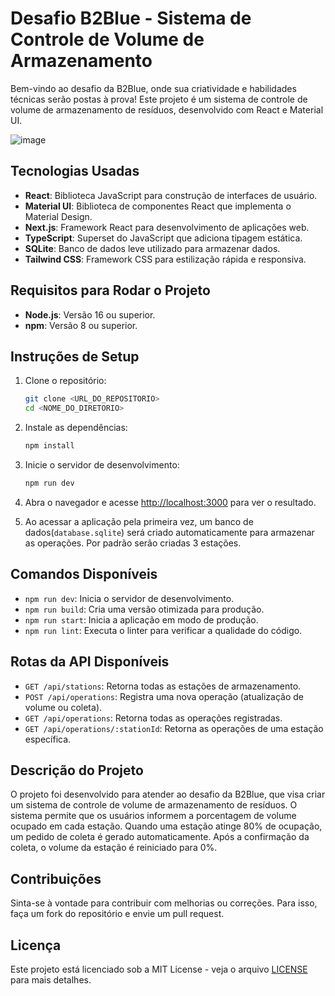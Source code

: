 # Desafio B2Blue - Sistema de Controle de Volume de Armazenamento

Bem-vindo ao desafio da B2Blue, onde sua criatividade e habilidades técnicas serão postas à prova! Este projeto é um sistema de controle de volume de armazenamento de resíduos, desenvolvido com React e Material UI.

![image](https://github.com/user-attachments/assets/4dfa7f0c-a7f9-4dc5-a1e9-158973494274)



## Tecnologias Usadas

- **React**: Biblioteca JavaScript para construção de interfaces de usuário.
- **Material UI**: Biblioteca de componentes React que implementa o Material Design.
- **Next.js**: Framework React para desenvolvimento de aplicações web.
- **TypeScript**: Superset do JavaScript que adiciona tipagem estática.
- **SQLite**: Banco de dados leve utilizado para armazenar dados.
- **Tailwind CSS**: Framework CSS para estilização rápida e responsiva.

## Requisitos para Rodar o Projeto

- **Node.js**: Versão 16 ou superior.
- **npm**: Versão 8 ou superior.

## Instruções de Setup

1. Clone o repositório:
   ```bash
   git clone <URL_DO_REPOSITORIO>
   cd <NOME_DO_DIRETORIO>
   ```

2. Instale as dependências:
   ```bash
   npm install
   ```

3. Inicie o servidor de desenvolvimento:
   ```bash
   npm run dev
   ```

4. Abra o navegador e acesse [http://localhost:3000](http://localhost:3000) para ver o resultado.
5. Ao acessar a aplicação pela primeira vez, um banco de dados(`database.sqlite`) será criado automaticamente para armazenar as operações.
Por padrão serão criadas 3 estações.

## Comandos Disponíveis

- `npm run dev`: Inicia o servidor de desenvolvimento.
- `npm run build`: Cria uma versão otimizada para produção.
- `npm run start`: Inicia a aplicação em modo de produção.
- `npm run lint`: Executa o linter para verificar a qualidade do código.

## Rotas da API Disponíveis

- `GET /api/stations`: Retorna todas as estações de armazenamento.
- `POST /api/operations`: Registra uma nova operação (atualização de volume ou coleta).
- `GET /api/operations`: Retorna todas as operações registradas.
- `GET /api/operations/:stationId`: Retorna as operações de uma estação específica.

## Descrição do Projeto

O projeto foi desenvolvido para atender ao desafio da B2Blue, que visa criar um sistema de controle de volume de armazenamento de resíduos. O sistema permite que os usuários informem a porcentagem de volume ocupado em cada estação. Quando uma estação atinge 80% de ocupação, um pedido de coleta é gerado automaticamente. Após a confirmação da coleta, o volume da estação é reiniciado para 0%.

## Contribuições

Sinta-se à vontade para contribuir com melhorias ou correções. Para isso, faça um fork do repositório e envie um pull request.

## Licença

Este projeto está licenciado sob a MIT License - veja o arquivo [LICENSE](LICENSE) para mais detalhes.
